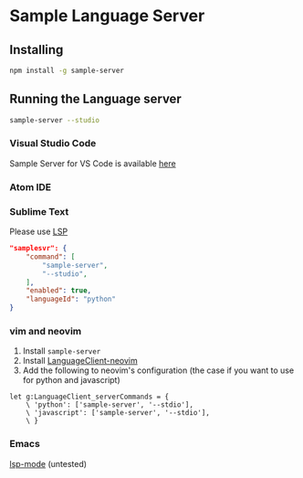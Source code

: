 # Sample Language Server

## Installing

```sh
npm install -g sample-server
```


## Running the Language server

```sh
sample-server --studio
```

### Visual Studio Code

Sample Server for VS Code is available [here]()

### Atom IDE

### Sublime Text

Please use [LSP](https://github.com/tomv564/LSP)

```json
"samplesvr": {
    "command": [
        "sample-server",
        "--studio",
    ],
    "enabled": true,
    "languageId": "python"
}
```

### vim and neovim

1. Install `sample-server`
2. Install [LanguageClient-neovim](https://github.com/autozimu/LanguageClient-neovim/blob/next/INSTALL.md)
3. Add the following to neovim's configuration (the case if you want to use for python and javascript)

```vim
let g:LanguageClient_serverCommands = {
    \ 'python': ['sample-server', '--stdio'],
    \ 'javascript': ['sample-server', '--stdio'],
    \ }
```

### Emacs

[lsp-mode](https://github.com/emacs-lsp/lsp-mode) (untested)
